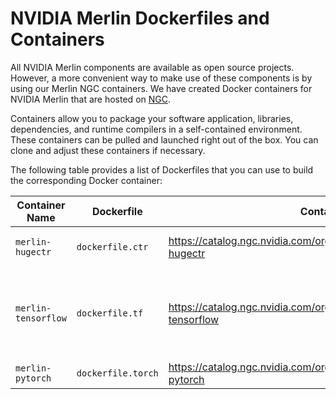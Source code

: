 # NVIDIA Merlin Dockerfiles and Containers

All NVIDIA Merlin components are available as open source projects. However, a more convenient way to make use of these components is by using our Merlin NGC containers. We have created Docker containers for NVIDIA Merlin that are hosted on [NGC](https://ngc.nvidia.com/catalog/containers/).

Containers allow you to package your software application, libraries, dependencies, and runtime compilers in a self-contained environment. These containers can be pulled and launched right out of the box. You can clone and adjust these containers if necessary.

The following table provides a list of Dockerfiles that you can use to build the corresponding Docker container:

| Container Name      | Dockerfile         | Container Location                                                                     | Functionality                                                  |
| ------------------- | ------------------ | -------------------------------------------------------------------------------------- | -------------------------------------------------------------- |
| `merlin-hugectr`    | `dockerfile.ctr`   | <https://catalog.ngc.nvidia.com/orgs/nvidia/teams/merlin/containers/merlin-hugectr>    | NVTabular and HugeCTR                                          |
| `merlin-tensorflow` | `dockerfile.tf`    | <https://catalog.ngc.nvidia.com/orgs/nvidia/teams/merlin/containers/merlin-tensorflow> | NVTabular, TensorFlow, and HugeCTR Tensorflow Embedding plugin |
| `merlin-pytorch`    | `dockerfile.torch` | <https://catalog.ngc.nvidia.com/orgs/nvidia/teams/merlin/containers/merlin-pytorch>    | NVTabular and PyTorch                                          |
